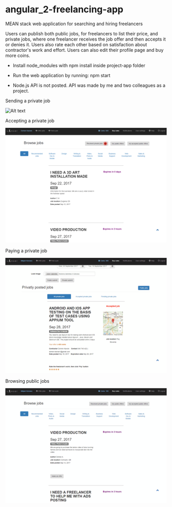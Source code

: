 # angular_2-freelancing-app
MEAN stack web application for searching and hiring freelancers

Users can publish both public jobs, for freelancers to list their price, and private jobs, where one freelancer receives the job offer and then accepts it or denies it. Users also rate each other based on satisfaction about contractor's work and effort. Users can also edit their profile page and buy more coins. 

- Install node_modules with npm install inside project-app folder
- Run the web application by running: npm start

- Node.js API is not posted. API was made by me and two colleagues as a project.

Sending a private job

![Alt text](presentation/sending_private_job.gif?raw=true "Sending a private job")

Accepting a private job

![Alt text](presentation/accepting_private_job.gif?raw=true "Accepting a private job")

Paying a private job

![Alt text](presentation/paying_private_job.gif?raw=true "Paying a private job")

Browsing public jobs

![Alt text](presentation/browsing_public_jobs.gif?raw=true "Browsing public jobs")
